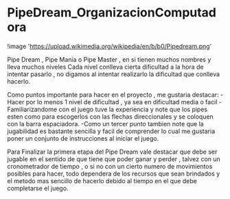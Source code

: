 # PipeDream_OrganizacionComputadora

!image 'https://upload.wikimedia.org/wikipedia/en/b/b0/Pipedream.png'


Pipe Dream , Pipe Mania  o Pipe Master , en si tienen muchos nombres y lleva muchos niveles
Cada nivel conlleva cierta dificultad a la hora de intentar pasarlo , no digamos al intentar realizarlo la dificultad que
conlleva hacerlo.

Como puntos importante para hacer en el proyecto , me gustaria destacar:
    -Hacer por lo menos 1 nivel de dificultad , ya sea en dificultad media o facil
    -Familiarizandome con el juego tuve la experiencia  y note que los pipes esten como para escogerlos con las flechas
     direccionales y se coloquen con la barra espaciadora.
    -Como un tercer punto tambien note que la jugabilidad es bastante sencilla y facil de comprender lo cual me gustaria
     poner un conjunto de instrucciones al iniciar el juego.

Para Finalizar la primera etapa del Pipe Dream vale destacar que debe ser jugable en el sentido de que tiene que poder ganar y perder , talvez con un cronometrador de tiempo , o  si no con un cierto numero de movimientos posibles para hacer, todo dependera de los recursos que sean brindados y el metodo mas sencillo de hacerlo debido al tiempo en el que debe completarse el juego.
